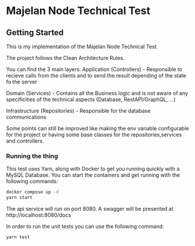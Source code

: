 # Majelan Node Technical Test

## Getting Started

This is my implementation of the Majelan Node Technical Test.

The project follows the Clean Architecture Rules.

You can find the 3 main layers: 
Application (Controllers) - Responsible to recieve calls from the clients and to send the result depending of the state fo the server

Domain (Services) - Contains all the Business logic and is not aware of any specificities of the technical aspects (Database, RestAPI/GraphQL, ...)

Infrastructure (Repositories) - Responsible for the database communications 

Some points can still be improved like making the env variable configurable for the project or having some base classes for the repositories,services and controllers.

### Running the thing

This test uses Yarn, along with Docker to get you running quickly with a MySQL Database. You can start the containers and get running with the following commands:

```bash
docker compose up -d
yarn start
```

The api service will run on port 8080.
A swagger will be presented at http://localhost:8080/docs

In order to run the unit tests you can use the following command:

```bash
yarn test
```